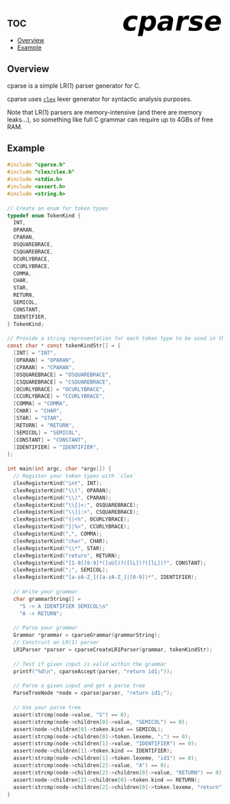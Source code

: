 <img align="right" src="https://github.com/jafarlihi/file-hosting/blob/56bab6af914d90ee5b1dd5f568f1ccd3af5cf3b9/cparse.png?raw=true">

## TOC

* [Overview](#overview)
* [Example](#example)

## Overview

cparse is a simple LR(1) parser generator for C.

cparse uses [`clex`](https://github.com/jafarlihi/clex) lexer generator for syntactic analysis purposes.

Note that LR(1) parsers are memory-intensive (and there are memory leaks...), so something like full C grammar can require up to 4GBs of free RAM.

## Example

```c
#include "cparse.h"
#include "clex/clex.h"
#include <stdio.h>
#include <assert.h>
#include <string.h>

// Create an enum for token types
typedef enum TokenKind {
  INT,
  OPARAN,
  CPARAN,
  OSQUAREBRACE,
  CSQUAREBRACE,
  OCURLYBRACE,
  CCURLYBRACE,
  COMMA,
  CHAR,
  STAR,
  RETURN,
  SEMICOL,
  CONSTANT,
  IDENTIFIER,
} TokenKind;

// Provide a string representation for each token type to be used in the grammar
const char * const tokenKindStr[] = {
  [INT] = "INT",
  [OPARAN] = "OPARAN",
  [CPARAN] = "CPARAN",
  [OSQUAREBRACE] = "OSQUAREBRACE",
  [CSQUAREBRACE] = "CSQUAREBRACE",
  [OCURLYBRACE] = "OCURLYBRACE",
  [CCURLYBRACE] = "CCURLYBRACE",
  [COMMA] = "COMMA",
  [CHAR] = "CHAR",
  [STAR] = "STAR",
  [RETURN] = "RETURN",
  [SEMICOL] = "SEMICOL",
  [CONSTANT] = "CONSTANT",
  [IDENTIFIER] = "IDENTIFIER",
};

int main(int argc, char *argv[]) {
  // Register your token types with `clex`
  clexRegisterKind("int", INT);
  clexRegisterKind("\\(", OPARAN);
  clexRegisterKind("\\)", CPARAN);
  clexRegisterKind("\\[|<:", OSQUAREBRACE);
  clexRegisterKind("\\]|:>", CSQUAREBRACE);
  clexRegisterKind("{|<%", OCURLYBRACE);
  clexRegisterKind("}|%>", CCURLYBRACE);
  clexRegisterKind(",", COMMA);
  clexRegisterKind("char", CHAR);
  clexRegisterKind("\\*", STAR);
  clexRegisterKind("return", RETURN);
  clexRegisterKind("[1-9][0-9]*([uU])?([lL])?([lL])?", CONSTANT);
  clexRegisterKind(";", SEMICOL);
  clexRegisterKind("[a-zA-Z_]([a-zA-Z_]|[0-9])*", IDENTIFIER);

  // Write your grammar
  char grammarString[] =
    "S -> A IDENTIFIER SEMICOL\n"
    "A -> RETURN";

  // Parse your grammar
  Grammar *grammar = cparseGrammar(grammarString);
  // Construct an LR(1) parser
  LR1Parser *parser = cparseCreateLR1Parser(grammar, tokenKindStr);

  // Test if given input is valid within the grammar
  printf("%d\n", cparseAccept(parser, "return id1;"));

  // Parse a given input and get a parse tree
  ParseTreeNode *node = cparse(parser, "return id1;");

  // Use your parse tree
  assert(strcmp(node->value, "S") == 0);
  assert(strcmp(node->children[0]->value, "SEMICOL") == 0);
  assert(node->children[0]->token.kind == SEMICOL);
  assert(strcmp(node->children[0]->token.lexeme, ";") == 0);
  assert(strcmp(node->children[1]->value, "IDENTIFIER") == 0);
  assert(node->children[1]->token.kind == IDENTIFIER);
  assert(strcmp(node->children[1]->token.lexeme, "id1") == 0);
  assert(strcmp(node->children[2]->value, "A") == 0);
  assert(strcmp(node->children[2]->children[0]->value, "RETURN") == 0);
  assert(node->children[2]->children[0]->token.kind == RETURN);
  assert(strcmp(node->children[2]->children[0]->token.lexeme, "return") == 0);
}
```

